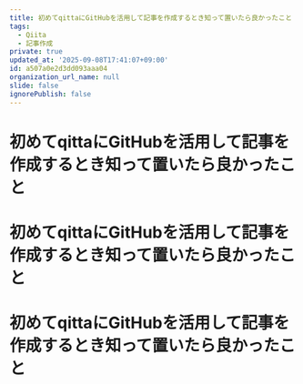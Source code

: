 ```yaml
---
title: 初めてqittaにGitHubを活用して記事を作成するとき知って置いたら良かったこと
tags:
  - Qiita
  - 記事作成
private: true
updated_at: '2025-09-08T17:41:07+09:00'
id: a507a0e2d3dd093aaa04
organization_url_name: null
slide: false
ignorePublish: false
---
```

# 初めてqittaにGitHubを活用して記事を作成するとき知って置いたら良かったこと
# 初めてqittaにGitHubを活用して記事を作成するとき知って置いたら良かったこと
# 初めてqittaにGitHubを活用して記事を作成するとき知って置いたら良かったこと
